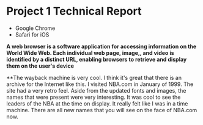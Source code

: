 # Project 1 Technical Report

* Google Chrome
* Safari for iOS

**A web browser is a software application for accessing information on the World Wide Web. Each individual web page, image,, and video is identified by a distinct URL, enabling browsers to retrieve and display them on the user's device**

**The wayback machine is very cool. I think it's great that there is an archive for the Internet like this. I visited NBA.com in January of 1999. The site had a very retro feel. Aside from the updated fonts and images, the names that were present were very interesting. It was cool to see the leaders of the NBA at the time on display. It really felt like I was in a time machine. There are all new names that you will see on the face of NBA.com now. 
